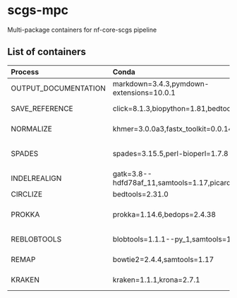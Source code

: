 # scgs-mpc
Multi-package containers for nf-core-scgs pipeline

## List of containers
| Process | Conda | hash | docker | singularity |
| :--- | :--- | :--- | :--- | :--- |
| OUTPUT_DOCUMENTATION | markdown=3.4.3,pymdown-extensions=10.0.1 | mulled-v2-9d4085f2843801e3a749ddf5aafb2163e650905b:957aa01b06e937103f54e0d7f72e2ab0c8be9b6f | quay.io/scgs/mulled-v2-9d4085f2843801e3a749ddf5aafb2163e650905b:957aa01b06e937103f54e0d7f72e2ab0c8be9b6f-0 | https://depot.galaxyproject.org/singularity/mulled-v2-9d4085f2843801e3a749ddf5aafb2163e650905b:957aa01b06e937103f54e0d7f72e2ab0c8be9b6f-0 |
| SAVE_REFERENCE | click=8.1.3,biopython=1.81,bedtools=2.31.0 | mulled-v2-03f569b0930bbc8a26531ce48223cd6880134686:eeee3d8bada9c650a6eab38b1eecb7d20fe49a3a | quay.io/scgs/mulled-v2-03f569b0930bbc8a26531ce48223cd6880134686:eeee3d8bada9c650a6eab38b1eecb7d20fe49a3a-0 | https://depot.galaxyproject.org/singularity/mulled-v2-03f569b0930bbc8a26531ce48223cd6880134686:eeee3d8bada9c650a6eab38b1eecb7d20fe49a3a-0 |
| NORMALIZE | khmer=3.0.0a3,fastx_toolkit=0.0.14 | mulled-v2-afeccb6637ecc3e429a8f7f6e6713be70eff3d40:ee0ebbe2f959481c603cf90cda1c2026613505ef | quay.io/scgs/mulled-v2-afeccb6637ecc3e429a8f7f6e6713be70eff3d40:ee0ebbe2f959481c603cf90cda1c2026613505ef-0 | https://depot.galaxyproject.org/singularity/mulled-v2-afeccb6637ecc3e429a8f7f6e6713be70eff3d40:ee0ebbe2f959481c603cf90cda1c2026613505ef-0 |
| SPADES | spades=3.15.5,perl-bioperl=1.7.8 | mulled-v2-23d30bd0f79edd4339b884a2320935a5a236f7eb:824e273bd5969e5d2f8d617c66ab71e506b4ea71 | quay.io/scgs/mulled-v2-23d30bd0f79edd4339b884a2320935a5a236f7eb:824e273bd5969e5d2f8d617c66ab71e506b4ea71-0 | https://depot.galaxyproject.org/singularity/mulled-v2-23d30bd0f79edd4339b884a2320935a5a236f7eb:824e273bd5969e5d2f8d617c66ab71e506b4ea71-0 |
| INDELREALIGN | gatk=3.8--hdfd78af_11,samtools=1.17,picard=2.19.0 | mulled-v2-1078cca9be35f4e979036df5cc474bba6aa9e104:a682d8c0dfb0582e13b281ab918a1de0b7a7778d | quay.io/scgs/mulled-v2-1078cca9be35f4e979036df5cc474bba6aa9e104:a682d8c0dfb0582e13b281ab918a1de0b7a7778d-0 | https://depot.galaxyproject.org/singularity/mulled-v2-1078cca9be35f4e979036df5cc474bba6aa9e104:a682d8c0dfb0582e13b281ab918a1de0b7a7778d-0 |
| CIRCLIZE | bedtools=2.31.0 | bedtools:2.31.0 | quay.io/scgs/bedtools:2.31.0 | https://depot.galaxyproject.org/singularity/bedtools:2.31.0 |
| PROKKA | prokka=1.14.6,bedops=2.4.38 | mulled-v2-1e40df84b5b2d0a934c357a759500c269d2eb793:81460e1910925aa1427c823417f44d2739507564 | quay.io/scgs/mulled-v2-1e40df84b5b2d0a934c357a759500c269d2eb793:81460e1910925aa1427c823417f44d2739507564-0 | https://depot.galaxyproject.org/singularity/mulled-v2-1e40df84b5b2d0a934c357a759500c269d2eb793:81460e1910925aa1427c823417f44d2739507564-0 |
| REBLOBTOOLS | blobtools=1.1.1--py_1,samtools=1.17 | mulled-v2-358b5ab5afe13b671cdf14afe811ec6475320ccc:a5ebd9287a143d5f920d100bec2d36e8ec80b625 | quay.io/scgs/mulled-v2-358b5ab5afe13b671cdf14afe811ec6475320ccc:a5ebd9287a143d5f920d100bec2d36e8ec80b625-0 | https://depot.galaxyproject.org/singularity/mulled-v2-358b5ab5afe13b671cdf14afe811ec6475320ccc:a5ebd9287a143d5f920d100bec2d36e8ec80b625-0 |
| REMAP | bowtie2=2.4.4,samtools=1.17 | mulled-v2-c742dccc9d8fabfcff2af0d8d6799dbc711366cf:7a723346025146e191fdbf519b8131c258b9eeab | quay.io/scgs/mulled-v2-c742dccc9d8fabfcff2af0d8d6799dbc711366cf:7a723346025146e191fdbf519b8131c258b9eeab-0 | https://depot.galaxyproject.org/singularity/mulled-v2-c742dccc9d8fabfcff2af0d8d6799dbc711366cf:7a723346025146e191fdbf519b8131c258b9eeab-0 |
| KRAKEN | kraken=1.1.1,krona=2.7.1 | mulled-v2-d45752891fea2584428a164c55ff535957eb7fa2:17bc7e8d082e77491b01a53af02d08779b923f10 | quay.io/scgs/mulled-v2-d45752891fea2584428a164c55ff535957eb7fa2:17bc7e8d082e77491b01a53af02d08779b923f10-0 | https://depot.galaxyproject.org/singularity/mulled-v2-d45752891fea2584428a164c55ff535957eb7fa2:17bc7e8d082e77491b01a53af02d08779b923f10-0 |
